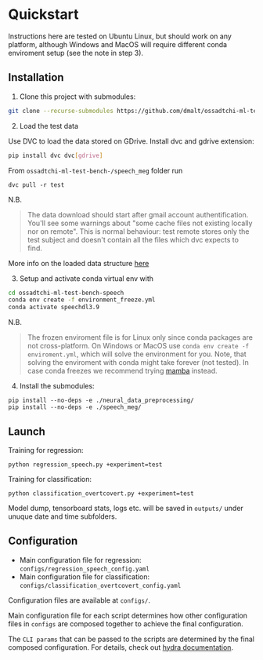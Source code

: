 Quickstart
===========
Instructions here are tested on Ubuntu Linux, but should work on any platform, although Windows
and MacOS will require different conda enviroment setup (see the note in step 3).

Installation
------------
1. Clone this project with submodules:

```bash
git clone --recurse-submodules https://github.com/dmalt/ossadtchi-ml-test-bench-speech.git
```

2. Load the test data

Use DVC to load the data stored on GDrive.
Install dvc and gdrive extension:
```bash
pip install dvc dvc[gdrive]
```

From `ossadtchi-ml-test-bench-/speech_meg` folder run
```
dvc pull -r test
```

N.B.
> The data download should start after gmail account authentification. You'll
> see some warnings about "some cache files not existing locally nor on
> remote". This is normal behaviour: test remote stores only the test subject
> and doesn't contain all the files which dvc expects to find.

More info on the loaded data structure [here](https://github.com/dmalt/speech_meg)

3. Setup and activate conda virtual env with

```bash
cd ossadtchi-ml-test-bench-speech
conda env create -f environment_freeze.yml
conda activate speechdl3.9
```

N.B.
> The frozen enviroment file is for Linux only since conda packages are not
> cross-platform. On Windows or MacOS use `conda env create -f enviroment.yml`,
> which will solve the environment for you. Note, that solving the enviroment
> with conda might take forever (not tested). In case conda freezes we
> recommend trying [mamba](https://mamba.readthedocs.io/en/latest/) instead.

4. Install the submodules:

```
pip install --no-deps -e ./neural_data_preprocessing/
pip install --no-deps -e ./speech_meg/
```


Launch
------
Training for regression:
```
python regression_speech.py +experiment=test
```

Training for classification:
```
python classification_overtcovert.py +experiment=test
```

Model dump, tensorboard stats, logs etc. will be saved in `outputs/` under
unuque date and time subfolders.

Configuration
-------------
- Main configuration file for regression: `configs/regression_speech_config.yaml`
- Main configuration file for classification: `configs/classification_overtcovert_config.yaml`

Configuration files are available at `configs/`.

Main configuration file for each script determines how other configuration files in `configs`
are composed together to achieve the final configuration.

The `CLI params` that can be passed to the scripts are determined by the final
composed configuration. For details, check out [hydra documentation](https://hydra.cc/).

